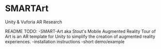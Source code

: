 # SMARTArt
Unity &amp; Vuforia AR Research

README TODO:
-SMART-Art aka Stout's Mobile Augmented Reality Tour of Art is an AR template for Unity to simplify the creation of augmented reality experiences.
-installation instructions
-short demo/example
